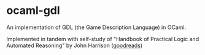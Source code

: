 # ocaml-gdl

An implementation of GDL (the Game Description Language) in OCaml.

Implemented in tandem with self-study of "Handbook of Practical Logic and
Automated Reasoning" by John Harrison ([goodreads](
    https://www.goodreads.com/book/show/7475215))
